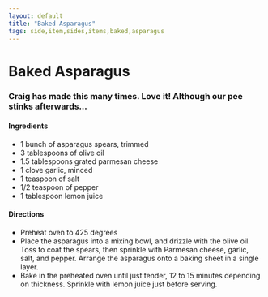 ```yaml
---
layout: default
title: "Baked Asparagus"
tags: side,item,sides,items,baked,asparagus
---
```

# Baked Asparagus

### Craig has made this many times.  Love it!  Although our pee stinks afterwards...

#### Ingredients
- 1 bunch of asparagus spears, trimmed
- 3 tablespoons of olive oil
- 1.5 tablespoons grated parmesan cheese
- 1 clove garlic, minced
- 1 teaspoon of salt
- 1/2 teaspoon of pepper
- 1 tablespoon lemon juice

#### Directions
- Preheat oven to 425 degrees
- Place the asparagus into a mixing bowl, and drizzle with the olive oil. Toss to coat the spears, then sprinkle with Parmesan cheese, garlic, salt, and pepper. Arrange the asparagus onto a baking sheet in a single layer.
- Bake in the preheated oven until just tender, 12 to 15 minutes depending on thickness. Sprinkle with lemon juice just before serving.

